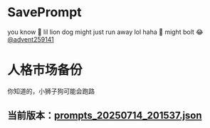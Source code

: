 # SavePrompt
you know 🫠 lil lion dog might just run away lol
haha 🐶 might bolt 😂 [@advent259141](https://github.com/advent259141)

# 人格市场备份
你知道的，小狮子狗可能会跑路

## 当前版本：[prompts_20250714_201537.json](https://github.com/Larch-C/SavePrompt/blob/main/prompts_20250714_201537.json)
